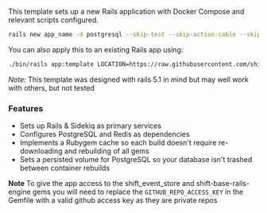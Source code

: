 This template sets up a new Rails application with Docker Compose and relevant scripts configured.

```bash
rails new app_name -d postgresql --skip-test --skip-action-cable --skip-action-mailer --skip-keeps --skip-bundle --skip-listen --skip-spring --api -m https://raw.githubusercontent.com/shiftcommerce/shift-rails-template/master/template.rb
```

You can also apply this to an existing Rails app using:

```bash
./bin/rails app:template LOCATION=https://raw.githubusercontent.com/shiftcommerce/shift-rails-template/master/template.rb
```

*Note:* This template was designed with rails 5.1 in mind but may well work with others, but not tested

### Features

* Sets up Rails & Sidekiq as primary services
* Configures PostgreSQL and Redis as dependencies
* Implements a Rubygem cache so each build doesn't require re-downloading and rebuilding of all gems
* Sets a persisted volume for PostgreSQL so your database isn't trashed between container rebuilds

**Note** To give the app access to the shift_event_store and shift-base-rails-engine gems you will need to replace the `GITHUB_REPO_ACCESS_KEY` in the Gemfile with a valid github access key as they are private repos